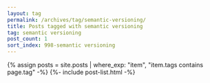 ```yaml
---
layout: tag
permalink: /archives/tag/semantic-versioning/
title: Posts tagged with semantic versioning
tag: semantic versioning
post_count: 1
sort_index: 998-semantic versioning
---
```

{% assign posts = site.posts | where_exp: "item", "item.tags contains page.tag" -%}
{%- include post-list.html -%}
